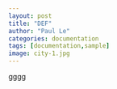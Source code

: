 ```yaml
---
layout: post
title: "DEF"
author: "Paul Le"
categories: documentation
tags: [documentation,sample]
image: city-1.jpg
---
```


gggg